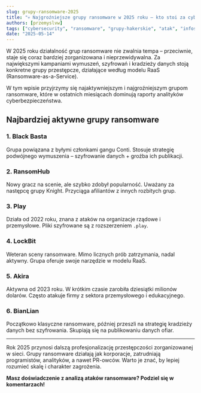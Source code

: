 ```yaml
---
slug: grupy-ransomware-2025
title: "💀 Najgroźniejsze grupy ransomware w 2025 roku – kto stoi za cyberatakami?"
authors: [przemyslvw]
tags: ["cybersecurity", "ransomware", "grupy-hakerskie", "atak", "infosec", "threat-intelligence"]
date: "2025-05-14"
---
```


W 2025 roku działalność grup ransomware nie zwalnia tempa – przeciwnie, staje się coraz bardziej zorganizowana i nieprzewidywalna. Za największymi kampaniami wymuszeń, szyfrowań i kradzieży danych stoją konkretne grupy przestępcze, działające według modelu RaaS (Ransomware-as-a-Service).

W tym wpisie przyjrzymy się najaktywniejszym i najgroźniejszym grupom ransomware, które w ostatnich miesiącach dominują raporty analityków cyberbezpieczeństwa.

## Najbardziej aktywne grupy ransomware

### **1. Black Basta**
Grupa powiązana z byłymi członkami gangu Conti. Stosuje strategię podwójnego wymuszenia – szyfrowanie danych + groźba ich publikacji.

### **2. RansomHub**
Nowy gracz na scenie, ale szybko zdobył popularność. Uważany za następcę grupy Knight. Przyciąga afiliantów z innych rozbitych grup.

### **3. Play**
Działa od 2022 roku, znana z ataków na organizacje rządowe i przemysłowe. Pliki szyfrowane są z rozszerzeniem `.play`.

### **4. LockBit**
Weteran sceny ransomware. Mimo licznych prób zatrzymania, nadal aktywny. Grupa oferuje swoje narzędzie w modelu RaaS.

### **5. Akira**
Aktywna od 2023 roku. W krótkim czasie zarobiła dziesiątki milionów dolarów. Często atakuje firmy z sektora przemysłowego i edukacyjnego.

### **6. BianLian**
Początkowo klasyczne ransomware, później przeszli na strategię kradzieży danych bez szyfrowania. Skupiają się na publikowaniu danych ofiar.

---

Rok 2025 przynosi dalszą profesjonalizację przestępczości zorganizowanej w sieci. Grupy ransomware działają jak korporacje, zatrudniają programistów, analityków, a nawet PR-owców. Warto je znać, by lepiej rozumieć skalę i charakter zagrożenia.

**Masz doświadczenie z analizą ataków ransomware? Podziel się w komentarzach!**
